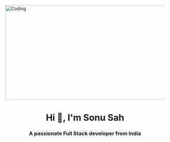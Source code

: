 
<img  alt="Coding" width="800" height="300" src="https://mcdn.wallpapersafari.com/medium/7/7/smkLDo.png">
<h1 align="center">Hi 👋, I'm Sonu Sah</h1>
<h3 align="center">A passionate Full Stack developer from India</h3>






